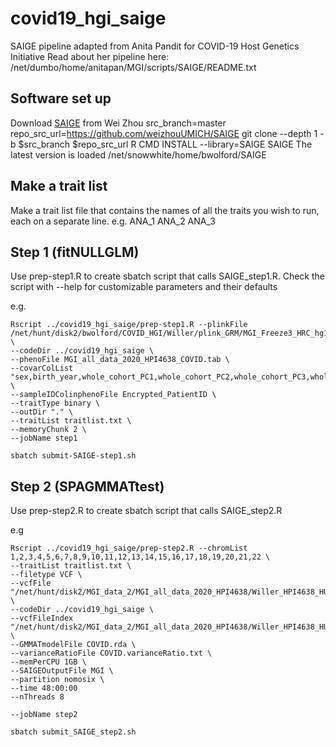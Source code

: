 # covid19_hgi_saige
SAIGE pipeline adapted from Anita Pandit for COVID-19 Host Genetics Initiative 
Read about her pipeline here: /net/dumbo/home/anitapan/MGI/scripts/SAIGE/README.txt

## Software set up
Download [SAIGE](https://github.com/weizhouUMICH/SAIGE) from Wei Zhou
src_branch=master
repo_src_url=https://github.com/weizhouUMICH/SAIGE
git clone --depth 1 -b $src_branch $repo_src_url
R CMD INSTALL --library=SAIGE SAIGE
The latest version is loaded /net/snowwhite/home/bwolford/SAIGE

## Make a trait list
Make a trait list file that contains the names of all the traits you wish to run, each on a separate line.
e.g.
ANA_1
ANA_2
ANA_3

## Step 1 (fitNULLGLM)
Use prep-step1.R to create sbatch script that calls SAIGE_step1.R. Check the script with --help for customizable parameters and their defaults

e.g.

```
Rscript ../covid19_hgi_saige/prep-step1.R --plinkFile /net/hunt/disk2/bwolford/COVID_HGI/Willer/plink_GRM/MGI_Freeze3_HRC_hg19_allchr_pruned \
--codeDir ../covid19_hgi_saige \
--phenoFile MGI_all_data_2020_HPI4638_COVID.tab \
--covarColList "sex,birth_year,whole_cohort_PC1,whole_cohort_PC2,whole_cohort_PC3,whole_cohort_PC4,whole_cohort_PC5" \
--sampleIDColinphenoFile Encrypted_PatientID \
--traitType binary \
--outDir "." \
--traitList traitlist.txt \
--memoryChunk 2 \ 
--jobName step1

sbatch submit-SAIGE-step1.sh

```

## Step 2 (SPAGMMATtest)
Use prep-step2.R to create sbatch script that calls SAIGE_step2.R

e.g

```
Rscript ../covid19_hgi_saige/prep-step2.R --chromList 1,2,3,4,5,6,7,8,9,10,11,12,13,14,15,16,17,18,19,20,21,22 \
--traitList traitlist.txt \
--filetype VCF \
--vcfFile "/net/hunt/disk2/MGI_data_2/MGI_all_data_2020_HPI4638/Willer_HPI4638_HUM00094409_MGI_Freeze3_HRC_hg19_unfiltered.chr*.vcf.gz" \
--codeDir ../covid19_hgi_saige \
--vcfFileIndex "/net/hunt/disk2/MGI_data_2/MGI_all_data_2020_HPI4638/Willer_HPI4638_HUM00094409_MGI_Freeze3_HRC_hg19_unfiltered.chr*.vcf.gz.tbi" \
--GMMATmodelFile COVID.rda \
--varianceRatioFile COVID.varianceRatio.txt \
--memPerCPU 1GB \
--SAIGEOutputFile MGI \
--partition nomosix \
--time 48:00:00
--nThreads 8

--jobName step2

sbatch submit_SAIGE_step2.sh
```